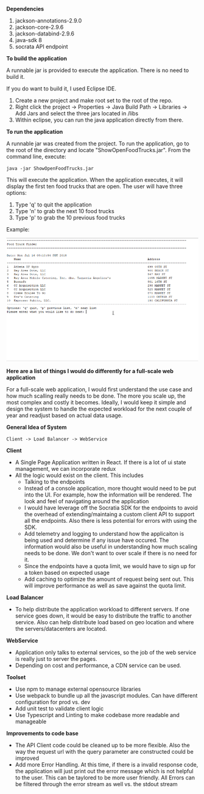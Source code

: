 **Dependencies**
1. jackson-annotations-2.9.0
2. jackson-core-2.9.6
3. jackson-databind-2.9.6
4. java-sdk 8
5. socrata API endpoint

**To build the application**

A runnable jar is provided to execute the application.  There is no need to build it. 

If you do want to build it, I used Eclipse IDE.  
1) Create a new project and make root set to the root of the repo.  
2) Right click the project -> Properties -> Java Build Path -> Libraries -> Add Jars and select the three jars located in /libs
3) Within eclipse, you can run the java application directly from there.

**To run the application**

A runnable jar was created from the project.  To run the application, go to the root of the directory and locate "ShowOpenFoodTrucks.jar".
From the command line, execute:

    java -jar ShowOpenFoodTrucks.jar

This will execute the application.  When the application executes, it will display the first ten food trucks that are open.  The user
will have three options:
1. Type 'q' to quit the application
2. Type 'n' to grab the next 10 food trucks
3. Type 'p' to grab the 10 previous food trucks

Example:

![alt-text](https://github.com/darewreck54/redfin/blob/master/clip.gif)

**Here are a list of things I would do differently for a full-scale web application**

For a full-scale web application, I would first understand the use case and how much scalling really needs to be done.
The more you scale up, the most complex and costly it becomes.  Ideally, I would keep it simple and design the system
to handle the expected workload for the next couple of year and readjust based on actual data usage.  

**General Idea of System**
    
    Client -> Load Balancer -> WebService

**Client**
- A Single Page Application written in React.  If there is a lot of ui state management, we can incorporate redux
- All the logic would exist on the client.  This includes
    - Talking to the endpoints
    - Instead of a console application, more thought would need to be put into the UI.  For example, how the information 
      will be rendered.  The look and feel of navigating around the application
    - I would have leverage off the Socratia SDK for the endpoints to avoid the overhead of extending/maintaing a custom client API to support all the endpoints. 
      Also there is less potential for errors with using the SDK.  
    - Add telemetry and logging to understand how the applicaiton is being used and determine if any issue have occured.  The information
      would also be useful in understanding how much scaling needs to be done.  We don't want to over scale if there is no need for it.
    - Since the endpoints have a quota limit, we would have to sign up for a token based on expected usage
    - Add caching to optimize the amount of request being sent out.  This will improve performance as well as save against the quota limit.

**Load Balancer**
- To help distribute the application workload to different servers.  If one service goes down, it would be easy to distribute the traffic to
  another service.  Also can help distribute load based on geo location and where the servers/datacenters are located.

**WebService**
- Application only talks to external services, so the job of the web service is really just to server the pages.  
- Depending on cost and performance, a CDN service can be used.  

**Toolset**
- Use npm to manage external opensource libraries
- Use webpack to bundle up all the javascript modules.  Can have different configuration for prod vs. dev
- Add unit test to validate client logic
- Use Typescript and Linting to make codebase more readable and manageable

**Improvements to code base**
- The API Client code could be cleaned up to be more flexible.  Also the way the request url with the query parameter are constructed could be improved
- Add more Error Handling.  At this time, if there is a invalid response code, the application will just print out the error message which is not helpful
  to the user.  This can be taylored to be more user friendly.  All Errors can be filtered through the error stream as well vs. the stdout stream